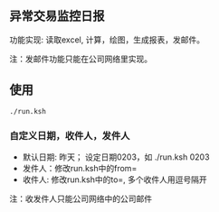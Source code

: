 ## 异常交易监控日报

功能实现: 读取excel, 计算，绘图，生成报表，发邮件。

注：发邮件功能只能在公司网络里实现。

## 使用

```
./run.ksh
```

### 自定义日期，收件人，发件人

* 默认日期: 昨天； 设定日期0203，如 ./run.ksh 0203 
* 发件人：修改run.ksh中的from=
* 收件人: 修改run.ksh中的to=, 多个收件人用逗号隔开

注：收发件人只能公司网络中的公司邮件

